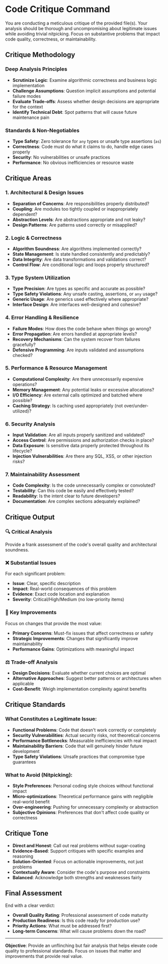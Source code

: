# Code Critique Command

You are conducting a meticulous critique of the provided file(s). Your analysis should be thorough and uncompromising about legitimate issues while avoiding trivial nitpicking. Focus on substantive problems that impact code quality, correctness, or maintainability.

## Critique Methodology

### **Deep Analysis Principles**
- **Scrutinize Logic**: Examine algorithmic correctness and business logic implementation
- **Challenge Assumptions**: Question implicit assumptions and potential failure modes
- **Evaluate Trade-offs**: Assess whether design decisions are appropriate for the context
- **Identify Technical Debt**: Spot patterns that will cause future maintenance pain

### **Standards & Non-Negotiables**
- **Type Safety**: Zero tolerance for `any` types or unsafe type assertions (`as`)
- **Correctness**: Code must do what it claims to do, handle edge cases properly
- **Security**: No vulnerabilities or unsafe practices
- **Performance**: No obvious inefficiencies or resource waste

## Critique Areas

### 1. **Architectural & Design Issues**
- **Separation of Concerns**: Are responsibilities properly distributed?
- **Coupling**: Are modules too tightly coupled or inappropriately dependent?
- **Abstraction Levels**: Are abstractions appropriate and not leaky?
- **Design Patterns**: Are patterns used correctly or misapplied?

### 2. **Logic & Correctness**
- **Algorithm Soundness**: Are algorithms implemented correctly?
- **State Management**: Is state handled consistently and predictably?
- **Data Integrity**: Are data transformations and validations correct?
- **Control Flow**: Are conditional logic and loops properly structured?

### 3. **Type System Utilization**
- **Type Precision**: Are types as specific and accurate as possible?
- **Type Safety Violations**: Any unsafe casting, assertions, or `any` usage?
- **Generic Usage**: Are generics used effectively where appropriate?
- **Interface Design**: Are interfaces well-designed and cohesive?

### 4. **Error Handling & Resilience**
- **Failure Modes**: How does the code behave when things go wrong?
- **Error Propagation**: Are errors handled at appropriate levels?
- **Recovery Mechanisms**: Can the system recover from failures gracefully?
- **Defensive Programming**: Are inputs validated and assumptions checked?

### 5. **Performance & Resource Management**
- **Computational Complexity**: Are there unnecessarily expensive operations?
- **Memory Management**: Any potential leaks or excessive allocations?
- **I/O Efficiency**: Are external calls optimized and batched where possible?
- **Caching Strategy**: Is caching used appropriately (not over/under-utilized)?

### 6. **Security Analysis**
- **Input Validation**: Are all inputs properly sanitized and validated?
- **Access Control**: Are permissions and authorization checks in place?
- **Data Exposure**: Is sensitive data properly protected throughout its lifecycle?
- **Injection Vulnerabilities**: Are there any SQL, XSS, or other injection risks?

### 7. **Maintainability Assessment**
- **Code Complexity**: Is the code unnecessarily complex or convoluted?
- **Testability**: Can this code be easily and effectively tested?
- **Readability**: Is the intent clear to future developers?
- **Documentation**: Are complex sections adequately explained?

## Critique Output

### 🔍 **Critical Analysis**
Provide a frank assessment of the code's overall quality and architectural soundness.

### ❌ **Substantial Issues**
For each significant problem:
- **Issue**: Clear, specific description
- **Impact**: Real-world consequences of this problem
- **Evidence**: Exact code location and explanation
- **Severity**: Critical/High/Medium (no low-priority items)

### 🎯 **Key Improvements**
Focus on changes that provide the most value:
- **Primary Concerns**: Must-fix issues that affect correctness or safety
- **Strategic Improvements**: Changes that significantly improve maintainability
- **Performance Gains**: Optimizations with meaningful impact

### ⚖️ **Trade-off Analysis**
- **Design Decisions**: Evaluate whether current choices are optimal
- **Alternative Approaches**: Suggest better patterns or architectures when applicable
- **Cost-Benefit**: Weigh implementation complexity against benefits

## Critique Standards

### **What Constitutes a Legitimate Issue:**
- **Functional Problems**: Code that doesn't work correctly or completely
- **Security Vulnerabilities**: Actual security risks, not theoretical concerns
- **Performance Bottlenecks**: Measurable inefficiencies with real impact
- **Maintainability Barriers**: Code that will genuinely hinder future development
- **Type Safety Violations**: Unsafe practices that compromise type guarantees

### **What to Avoid (Nitpicking):**
- **Style Preferences**: Personal coding style choices without functional impact
- **Micro-optimizations**: Theoretical performance gains with negligible real-world benefit
- **Over-engineering**: Pushing for unnecessary complexity or abstraction
- **Subjective Opinions**: Preferences that don't affect code quality or correctness

## Critique Tone

- **Direct and Honest**: Call out real problems without sugar-coating
- **Evidence-Based**: Support critiques with specific examples and reasoning
- **Solution-Oriented**: Focus on actionable improvements, not just problems
- **Contextually Aware**: Consider the code's purpose and constraints
- **Balanced**: Acknowledge both strengths and weaknesses fairly

## Final Assessment

End with a clear verdict:
- **Overall Quality Rating**: Professional assessment of code maturity
- **Production Readiness**: Is this code ready for production use?
- **Priority Actions**: What must be addressed first?
- **Long-term Concerns**: What will cause problems down the road?

---

**Objective**: Provide an unflinching but fair analysis that helps elevate code quality to professional standards. Focus on issues that matter and improvements that provide real value.
